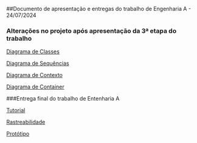 ##Documento de apresentação e entregas do trabalho de Engenharia A - 24/07/2024

### Alterações no projeto após apresentação da 3ª etapa do trabalho 
[Diagrama de Classes](https://github.com/alexandreggoncalves/appControleEstoque/blob/main/docs/diagramas-estaticos/diagrama-de-classes.md)

[Diagrama de Sequências](https://github.com/alexandreggoncalves/appControleEstoque/blob/main/docs/diagramas-dinamicos/diagrama-de-sequencias.md)

[Diagrama de Contexto](https://github.com/alexandreggoncalves/appControleEstoque/blob/main/docs/modelo-c4/diagrama-de-contexto.md)

[Diagrama de Container](https://github.com/alexandreggoncalves/appControleEstoque/blob/main/docs/modelo-c4/diagrama-de-containter.md)


###Entrega final do trabalho de Entenharia A 

[Tutorial](https://github.com/alexandreggoncalves/appControleEstoque/blob/main/docs/tutorial/tutorial.md)

[Rastreabilidade](https://github.com/alexandreggoncalves/appControleEstoque/blob/main/docs/rastreabilidade/rastreabilidade.md)

[Protótipo](https://www.figma.com/proto/99GtbZd7lLTexmqiCGr6yP/meu_estoque_facil?node-id=8-40&t=V0i4xkBvvZkTg93F-1&scaling=min-zoom&content-scaling=fixed&page-id=8%3A39&starting-point-node-id=121%3A1224)
